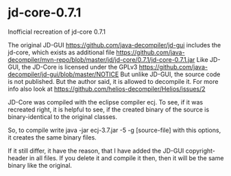 # jd-core-0.7.1
Inofficial recreation of jd-core 0.7.1

The original JD-GUI https://github.com/java-decompiler/jd-gui includes the jd-core, which exists as additional file https://github.com/java-decompiler/mvn-repo/blob/master/jd/jd-core/0.7.1/jd-core-0.7.1.jar
Like JD-GUI, the JD-Core is licensed under the GPLv3 https://github.com/java-decompiler/jd-gui/blob/master/NOTICE
But unlike JD-GUI, the source code is not published. But the author said, it is allowed to decompile it.
For more info also look at https://github.com/helios-decompiler/Helios/issues/2

JD-Core was compiled with the eclipse compiler ecj. To see, if it was recreated right, it is helpful to see, if the created binary of the source is binary-identical to the original classes.

So, to compile write
java -jar ecj-3.7.jar -5 -g [source-file]
with this options, it creates the same binary files.

If it still differ, it have the reason, that I have added the JD-GUI copyright-header in all files. If you delete it and compile it then, then it will be the same binary like the original.
